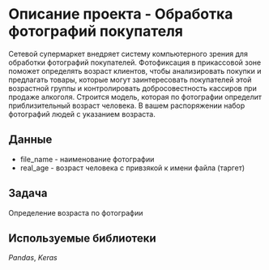 # Описание проекта - Обработка фотографий покупателя

Сетевой супермаркет внедряет систему компьютерного зрения для обработки фотографий покупателей. Фотофиксация в прикассовой зоне поможет определять возраст клиентов, чтобы анализировать покупки и предлагать товары, которые могут заинтересовать покупателей этой возрастной группы и контролировать добросовестность 
кассиров при продаже алкоголя. Строится модель, которая по фотографии определит приблизительный возраст человека. В вашем распоряжении набор фотографий людей с указанием возраста.
## Данные

- file_name - наименование фотографии
- real_age - возраст человека с привзякой к имени файла (таргет)

## Задача

Определение возраста по фотографии

## Используемые библиотеки
*Pandas*, *Keras*
